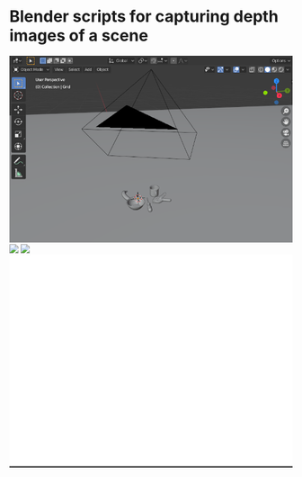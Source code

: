# Blender scripts for capturing depth images of a scene

<img src="doc/scene.png" width="800" />

<img src="/doc/blender.png"/>

<img src="/doc/scene.png" width="800" />

<img src="/doc/depth.png" width="800" />




